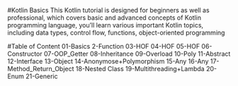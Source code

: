 #Kotlin Basics
This Kotlin tutorial is designed for beginners as well as professional, which covers basic and advanced concepts of Kotlin programming language, you’ll learn various important Kotlin topics, including data types, control flow, functions, object-oriented programming

#Table of Content
01-Basics
2-Function
03-HOF
04-HOF
05-HOF
06-Constructor
07-OOP_Getter
08-Inheritance
09-Overload
10-Poly
11-Abstract
12-Interface
13-Object
14-Anonymose+Polymorphism
15-Any
16-Any
17-Method_Return_Object
18-Nested Class
19-Multithreading+Lambda
20-Enum
21-Generic
